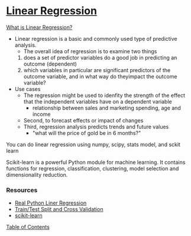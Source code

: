 # [Linear Regression](https://bigdata-madesimple.com/how-to-run-linear-regression-in-python-scikit-learn/)

[What is Linear Regression?](https://www.statisticssolutions.com/what-is-linear-regression/)
- Linear regression is a basic and commonly used type of predictive analysis.
  - The overall idea of regression is to examine two things
  1. does a set of predictor variables do a good job in predicting an outcome (dependent)
  2. which variables in particular are significant predictors of the outcome variable, and in what way do theyimpact the outcome variable?
- Use cases
  - The regression might be used to idenfity the strength of the effect that the independent variables have on a dependent variable 
    - relationship between sales and marketing spending, age and income
  - Second, to forecast effects or impact of changes
  - Third, regression analysis predicts trends and future values
    - "what will the price of gold be in 6 months?"

You can do linear regression using numpy, scipy, stats model, and sckit learn

Scikit-learn is a powerful Python module for machine learning. It contains functions for regression, classification, clustering, model selection and dimensionality reduction.



### Resources
- [Real Python Liner Regression](https://realpython.com/linear-regression-in-python/)
- [Train/Test Split and Cross Validation](https://towardsdatascience.com/train-test-split-and-cross-validation-in-python-80b61beca4b6)
- [scikit-learn](https://scikit-learn.org/stable/)

[Table of Contents](../README.md)
